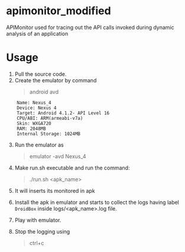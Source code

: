 # apimonitor_modified
APIMonitor used for tracing out the API calls invoked during dynamic analysis of an application

# Usage
1. Pull the source code.
2. Create the emulator by command
	> android avd
```
	Name: Nexus_4
	Device: Nexus 4
	Target: Android 4.1.2- API Level 16
	CPU/ABI: ARM(armeabi-v7a)
	Skin: WXGA720
	RAM: 2048MB
	Internal Storage: 1024MB

```
3. Run the emulator as 
	> emulator -avd Nexus_4
4. Make run.sh executable and run the command:
	> ./run.sh <apk_name>
5. It will inserts its monitored in apk

6. Install the apk in emulator and starts to collect the logs having label `DroidBox` inside logs/<apk_name>.log file.
7. Play with emulator.
8. Stop the logging using
	> ctrl+c
